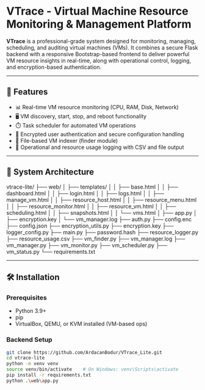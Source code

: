 # VTrace - Virtual Machine Resource Monitoring & Management Platform

**VTrace** is a professional-grade system designed for monitoring, managing, scheduling, and auditing virtual machines (VMs). It combines a secure Flask backend with a responsive Bootstrap-based frontend to deliver powerful VM resource insights in real-time, along with operational control, logging, and encryption-based authentication.

---

## 🚀 Features

- 📊 Real-time VM resource monitoring (CPU, RAM, Disk, Network)
- 🖥️ VM discovery, start, stop, and reboot functionality
- ⏱️ Task scheduler for automated VM operations
- 🔐 Encrypted user authentication and secure configuration handling
- 📁 File-based VM indexer (finder module)
- 📝 Operational and resource usage logging with CSV and file output

---

## 🧠 System Architecture

vtrace-lite/
├── web/
│   ├── templates/
│   │   ├── base.html
│   │   ├── dashboard.html
│   │   ├── login.html
│   │   ├── logs.html
│   │   ├── manage_vm.html
│   │   ├── resource_host.html
│   │   ├── resource_menu.html
│   │   ├── resource_monitor.html
│   │   ├── resource_vm.html
│   │   ├── scheduling.html
│   │   ├── snapshots.html
│   │   └── vms.html
│   ├── app.py
│   ├── encryption.key
│   └── vm_manager.log
├── auth.py
├── config.enc
├── config.json
├── encryption_utils.py
├── encryption.key
├── logger_config.py
├── main.py
├── password.hash
├── resource_logger.py
├── resource_usage.csv
├── vm_finder.py
├── vm_manager.log
├── vm_manager.py
├── vm_monitor.py
├── vm_scheduler.py
├── vm_status.py
└── requirements.txt

---

## 🛠️ Installation

### Prerequisites

- Python 3.9+
- pip
- VirtualBox, QEMU, or KVM installed (VM-based ops)

### Backend Setup

```bash
git clone https://github.com/ArdacanBodur/VTrace_Lite.git
cd vtrace-lite
python -m venv venv
source venv/bin/activate    # On Windows: venv\Scripts\activate
pip install -r requirements.txt
python .\web\app.py   
